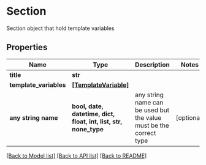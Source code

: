 # Section

Section object that hold template variables

## Properties
Name | Type | Description | Notes
------------ | ------------- | ------------- | -------------
**title** | **str** |  | 
**template_variables** | [**[TemplateVariable]**](TemplateVariable.md) |  | 
**any string name** | **bool, date, datetime, dict, float, int, list, str, none_type** | any string name can be used but the value must be the correct type | [optional]

[[Back to Model list]](../README.md#documentation-for-models) [[Back to API list]](../README.md#documentation-for-api-endpoints) [[Back to README]](../README.md)


